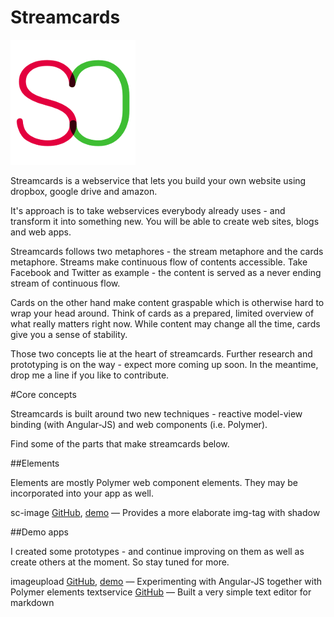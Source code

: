 Streamcards
===========

![streamcards logo](app/images/streamcards-logo-xsmall.png)

Streamcards is a webservice that lets you build your own website using dropbox, google drive and amazon.

It's approach is to take webservices everybody already uses - and transform it into something new. You will be able to create web sites, blogs and web apps.

Streamcards follows two metaphores - the stream metaphore and the cards metaphore. Streams make continuous flow of contents accessible. Take Facebook and Twitter as example - the content is served as a never ending stream of continuous flow.

Cards on the other hand make content graspable which is otherwise hard to wrap your head around. Think of cards as a prepared, limited overview of what really matters right now. While content may change all the time, cards give you a sense of stability.

Those two concepts lie at the heart of streamcards. Further research and prototyping is on the way - expect more coming up soon. In the meantime, drop me a line if you like to contribute.

#Core concepts

Streamcards is built around two new techniques - reactive model-view binding (with Angular-JS) and web components (i.e. Polymer).

Find some of the parts that make streamcards below.

##Elements

Elements are mostly Polymer web component elements. They may be incorporated into your app as well.

sc-image [GitHub][0], [demo][1] &mdash; Provides a more elaborate img-tag with shadow

##Demo apps

I created some prototypes - and continue improving on them as well as create others at the moment. So stay tuned for more.

imageupload [GitHub][2], [demo][3] &mdash; Experimenting with Angular-JS together with Polymer elements
textservice [GitHub][4] &mdash; Built a very simple text editor for markdown


[0]:https://github.com/streamcards/sc-image
[1]:http://streamcards.github.io/sc-image/

[2]:https://github.com/streamcards/imageupload
[3]:http://streamcards.github.io/imageupload/

[4]:https://github.com/streamcards/streamcards-textservice
